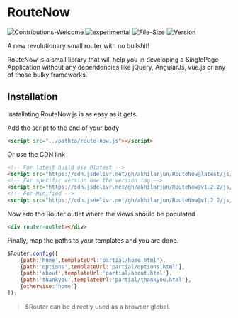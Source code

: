 # RouteNow
![Contributions-Welcome][contributions-url]
![experimental][experimental-badge]
![File-Size][size-image]
![Version][version-url]

A new revolutionary small router with no bullshit!

RouteNow is a small library that will help you in developing a SinglePage Application without any dependencies like jQuery, AngularJs, vue.js or any of those bulky frameworks.

## Installation
Installating RouteNow.js is as easy as it gets.

Add the script to the end of your body
```html
<script src="../pathto/route-now.js"></script>
```

Or use the CDN link
```html
<!-- For latest build use @latest -->
<script src="https://cdn.jsdelivr.net/gh/akhilarjun/RouteNow@latest/js/route-now.js"></script>
<!-- For specific version use the version tag -->
<script src="https://cdn.jsdelivr.net/gh/akhilarjun/RouteNow@v1.2.2/js/route-now.js"></script>
<!-- For Minified -->
<script src="https://cdn.jsdelivr.net/gh/akhilarjun/RouteNow@v1.2.2/js/route-now.min.js"></script>
```

Now add the Router outlet where the views should be populated
```html
<div router-outlet></div>
```

Finally, map the paths to your templates and you are done.
```js
$Router.config([
    {path:'home',templateUrl:'partial/home.html'},
    {path:'options',templateUrl:'partial/options.html'},
    {path:'about',templateUrl:'partial/about.html'},
    {path:'thankyou',templateUrl:'partial/thankyou.html'},
    {otherwise:'home'}
]);
```
>$Router can be directly used as a browser global. 


[experimental-badge]: https://img.shields.io/badge/Stability-Experimental-orange.svg?style=flat-square
[size-image]: http://img.badgesize.io/akhilarjun/RouteNow/master/js/route-now.min.js.svg?compression=gzip&style=flat-square&label=Minified%20And%20Gzipped%20Size
[contributions-url]: https://img.shields.io/badge/Contributions-Welcome-blue.svg?style=flat-square
[version-url]: https://img.shields.io/github/v/release/akhilarjun/RouteNow?label=Release&style=flat-square
